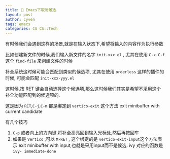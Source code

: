 ```yaml
---
title: 🧀 Emacs下取消候选
layout: post
author: cyven
tags: emacs
categories: CS CS::Tech
---
```



有时候我们会遇到这样的场景,就是在输入状态下,希望将输入的内容作为执行参数

比如创建新文件的时候,我们输入新文件的名字 `init-xxx.el` , 尤其在使用 `C-x C-f` 这个 `find-file` 来创建文件的时候

补全系统这时候可能会匹配到类似的候选项, 尤其在使用 `orderless` 这样的插件的时候, 可能会匹配 `init-xxx-yyy.el`

这时候,按 RET 键会自动选择这个候选项,那么这时候我们其实是希望不采用这个补全功能匹配到的候选项的.

这是因为 `RET`,`C-j`,`C-m` 都是绑定到 `vertico-exit` 这个方法 exit minibuffer with current candidate

有几个技巧

1. `C-p` 或者向上的方向键,将补全高亮回到输入光标处,然后再按回车
2. 如果是 `Vertico` ,可以 `M-RET` , 这个绑定的是 `vertico-exit-input`这个方法表示 exit minibuffer with input,也就是采用input而不是候选. ivy 对应的函数是 `ivy- immediate-done`
